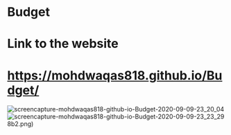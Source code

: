 # Budget

# Link to the website

# https://mohdwaqas818.github.io/Budget/

![screencapture-mohdwaqas818-github-io-Budget-2020-09-09-23_20_04](https://user-images.githubusercontent.com/57266143/92603916-34800000-f2f3-11ea-8e4d-a37999c5fbba.png)
![screencapture-mohdwaqas818-github-io-Budget-2020-09-09-23_23_29](https://user-images.githubusercontent.com/57266143/92604320-bd973700-f2f3-11ea-91fe-660e83f6fe38.png)
8b2.png)


